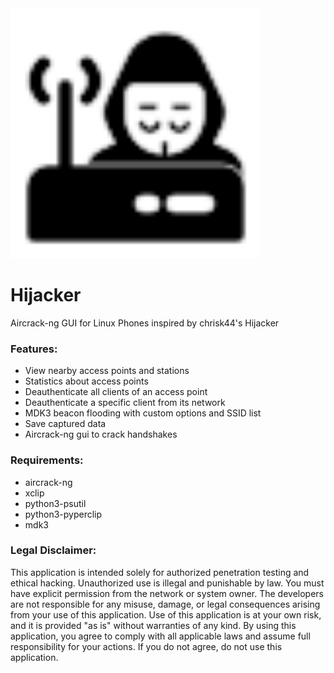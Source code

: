 <img width="400px" src="https://raw.githubusercontent.com/Shubhamvis98/hijacker/master/in.fossfrog.hijacker.svg">

# Hijacker
Aircrack-ng GUI for Linux Phones inspired by chrisk44's Hijacker

### Features:
- View nearby access points and stations
- Statistics about access points
- Deauthenticate all clients of an access point
- Deauthenticate a specific client from its network
- MDK3 beacon flooding with custom options and SSID list
- Save captured data
- Aircrack-ng gui to crack handshakes

### Requirements:
- aircrack-ng
- xclip
- python3-psutil
- python3-pyperclip
- mdk3

### Legal Disclaimer:
This application is intended solely for authorized penetration testing and ethical hacking. Unauthorized use is illegal and punishable by law. You must have explicit permission from the network or system owner. The developers are not responsible for any misuse, damage, or legal consequences arising from your use of this application. Use of this application is at your own risk, and it is provided "as is" without warranties of any kind. By using this application, you agree to comply with all applicable laws and assume full responsibility for your actions. If you do not agree, do not use this application.
